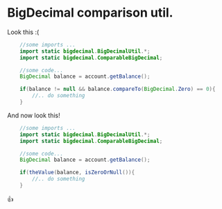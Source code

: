 # BigDecimal comparison util.



Look this :(

```java
	//some imports ...
    import static bigdecimal.BigDecimalUtil.*;
	import static bigdecimal.ComparableBigDecimal;

	//some code...
    BigDecimal balance = account.getBalance();

    if(balance != null && balance.compareTo(BigDecimal.Zero) == 0){
    	//.. do something
    }

```

And now look this!

```java
	//some imports ...
    import static bigdecimal.BigDecimalUtil.*;
	import static bigdecimal.ComparableBigDecimal;

	//some code...
    BigDecimal balance = account.getBalance();

    if(theValue(balance, isZeroOrNull()){
    	//.. do something
    }
```

:+1: